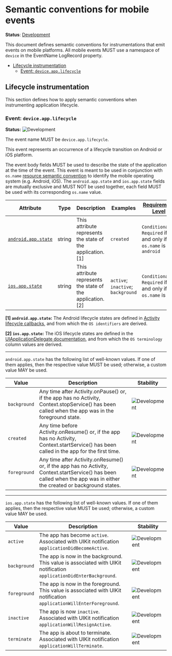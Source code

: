 <!--- Hugo front matter used to generate the website version of this page:
linkTitle: Events
--->

# Semantic conventions for mobile events

**Status**: [Development][DocumentStatus]

This document defines semantic conventions for instrumentations that emit
events on mobile platforms. All mobile events MUST use a namespace of
`device` in the EventName LogRecord property.

<!-- toc -->

- [Lifecycle instrumentation](#lifecycle-instrumentation)
  - [Event: `device.app.lifecycle`](#event-deviceapplifecycle)

<!-- tocstop -->

## Lifecycle instrumentation

This section defines how to apply semantic conventions when instrumenting
application lifecycle.

### Event: `device.app.lifecycle`

<!-- semconv event.device.app.lifecycle -->
<!-- NOTE: THIS TEXT IS AUTOGENERATED. DO NOT EDIT BY HAND. -->
<!-- see templates/registry/markdown/snippet.md.j2 -->
<!-- prettier-ignore-start -->
<!-- markdownlint-capture -->
<!-- markdownlint-disable -->

**Status:** ![Development](https://img.shields.io/badge/-development-blue)

The event name MUST be `device.app.lifecycle`.

This event represents an occurrence of a lifecycle transition on Android or iOS platform.

The event body fields MUST be used to describe the state of the application at the time of the event.
This event is meant to be used in conjunction with `os.name` [resource semantic convention](/docs/resource/os.md) to identify the mobile operating system (e.g. Android, iOS).
The `android.app.state` and `ios.app.state` fields are mutually exclusive and MUST NOT be used together, each field MUST be used with its corresponding `os.name` value.

| Attribute  | Type | Description  | Examples  | [Requirement Level](https://opentelemetry.io/docs/specs/semconv/general/attribute-requirement-level/) | Stability | Role |
|---|---|---|---|---|---|---|
| [`android.app.state`](/docs/registry/attributes/android.md) | string | This attribute represents the state of the application. [1] | `created` | `Conditionally Required` if and only if `os.name` is `android` | ![Development](https://img.shields.io/badge/-development-blue) | |
| [`ios.app.state`](/docs/registry/attributes/ios.md) | string | This attribute represents the state of the application. [2] | `active`; `inactive`; `background` | `Conditionally Required` if and only if `os.name` is `ios` | ![Development](https://img.shields.io/badge/-development-blue) | |

**[1] `android.app.state`:** The Android lifecycle states are defined in [Activity lifecycle callbacks](https://developer.android.com/guide/components/activities/activity-lifecycle#lc), and from which the `OS identifiers` are derived.

**[2] `ios.app.state`:** The iOS lifecycle states are defined in the [UIApplicationDelegate documentation](https://developer.apple.com/documentation/uikit/uiapplicationdelegate), and from which the `OS terminology` column values are derived.

---

`android.app.state` has the following list of well-known values. If one of them applies, then the respective value MUST be used; otherwise, a custom value MAY be used.

| Value  | Description | Stability |
|---|---|---|
| `background` | Any time after Activity.onPause() or, if the app has no Activity, Context.stopService() has been called when the app was in the foreground state. | ![Development](https://img.shields.io/badge/-development-blue) |
| `created` | Any time before Activity.onResume() or, if the app has no Activity, Context.startService() has been called in the app for the first time. | ![Development](https://img.shields.io/badge/-development-blue) |
| `foreground` | Any time after Activity.onResume() or, if the app has no Activity, Context.startService() has been called when the app was in either the created or background states. | ![Development](https://img.shields.io/badge/-development-blue) |

---

`ios.app.state` has the following list of well-known values. If one of them applies, then the respective value MUST be used; otherwise, a custom value MAY be used.

| Value  | Description | Stability |
|---|---|---|
| `active` | The app has become `active`. Associated with UIKit notification `applicationDidBecomeActive`. | ![Development](https://img.shields.io/badge/-development-blue) |
| `background` | The app is now in the background. This value is associated with UIKit notification `applicationDidEnterBackground`. | ![Development](https://img.shields.io/badge/-development-blue) |
| `foreground` | The app is now in the foreground. This value is associated with UIKit notification `applicationWillEnterForeground`. | ![Development](https://img.shields.io/badge/-development-blue) |
| `inactive` | The app is now `inactive`. Associated with UIKit notification `applicationWillResignActive`. | ![Development](https://img.shields.io/badge/-development-blue) |
| `terminate` | The app is about to terminate. Associated with UIKit notification `applicationWillTerminate`. | ![Development](https://img.shields.io/badge/-development-blue) |

<!-- markdownlint-restore -->
<!-- prettier-ignore-end -->
<!-- END AUTOGENERATED TEXT -->
<!-- endsemconv -->

[DocumentStatus]: https://opentelemetry.io/docs/specs/otel/document-status
